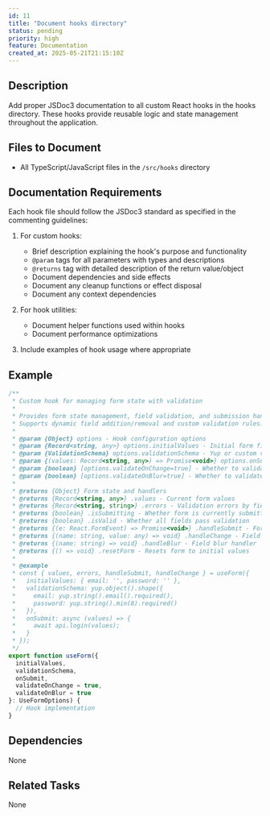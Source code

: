 ```yaml
---
id: 11
title: "Document hooks directory"
status: pending
priority: high
feature: Documentation
created_at: 2025-05-21T21:15:10Z
---
```


## Description

Add proper JSDoc3 documentation to all custom React hooks in the hooks directory. These hooks provide reusable logic and state management throughout the application.

## Files to Document

- All TypeScript/JavaScript files in the `/src/hooks` directory

## Documentation Requirements

Each hook file should follow the JSDoc3 standard as specified in the commenting guidelines:

1. For custom hooks:
   - Brief description explaining the hook's purpose and functionality
   - `@param` tags for all parameters with types and descriptions
   - `@returns` tag with detailed description of the return value/object
   - Document dependencies and side effects
   - Document any cleanup functions or effect disposal
   - Document any context dependencies

2. For hook utilities:
   - Document helper functions used within hooks
   - Document performance optimizations

3. Include examples of hook usage where appropriate

## Example

```typescript
/**
 * Custom hook for managing form state with validation
 * 
 * Provides form state management, field validation, and submission handling.
 * Supports dynamic field addition/removal and custom validation rules.
 *
 * @param {Object} options - Hook configuration options
 * @param {Record<string, any>} options.initialValues - Initial form field values
 * @param {ValidationSchema} options.validationSchema - Yup or custom validation schema
 * @param {(values: Record<string, any>) => Promise<void>} options.onSubmit - Form submission handler
 * @param {boolean} [options.validateOnChange=true] - Whether to validate on field change
 * @param {boolean} [options.validateOnBlur=true] - Whether to validate on field blur
 * 
 * @returns {Object} Form state and handlers
 * @returns {Record<string, any>} .values - Current form values
 * @returns {Record<string, string>} .errors - Validation errors by field name
 * @returns {boolean} .isSubmitting - Whether form is currently submitting
 * @returns {boolean} .isValid - Whether all fields pass validation
 * @returns {(e: React.FormEvent) => Promise<void>} .handleSubmit - Form submission handler
 * @returns {(name: string, value: any) => void} .handleChange - Field change handler
 * @returns {(name: string) => void} .handleBlur - Field blur handler
 * @returns {() => void} .resetForm - Resets form to initial values
 *
 * @example
 * const { values, errors, handleSubmit, handleChange } = useForm({
 *   initialValues: { email: '', password: '' },
 *   validationSchema: yup.object().shape({
 *     email: yup.string().email().required(),
 *     password: yup.string().min(8).required()
 *   }),
 *   onSubmit: async (values) => {
 *     await api.login(values);
 *   }
 * });
 */
export function useForm({
  initialValues,
  validationSchema,
  onSubmit,
  validateOnChange = true,
  validateOnBlur = true
}: UseFormOptions) {
  // Hook implementation
}
```

## Dependencies

None

## Related Tasks

None
